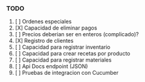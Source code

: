 ### TODO

1. [ ] Ordenes especiales
2. [X] Capacidad de eliminar pagos
3. [ ] Precios deberian ser en enteros (complicado)?
4. [X] Registro de clientes
5. [ ] Capacidad para registrar inventario
6. [ ] Capacidad para crear recetas por producto
7. [ ] Capacidad para registrar materiales
8. [ ] Api Docs endpoint (JSON)
9. [ ] Pruebas de integracion con Cucumber
